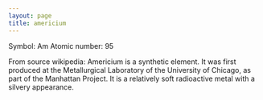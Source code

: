 ```yaml
---
layout: page
title: americium
---
```


Symbol: Am
Atomic number: 95

From source wikipedia: Americium is a synthetic element. It was first produced at the Metallurgical Laboratory of the University of Chicago, as part of the Manhattan Project. It is a relatively soft radioactive metal with a silvery appearance.
